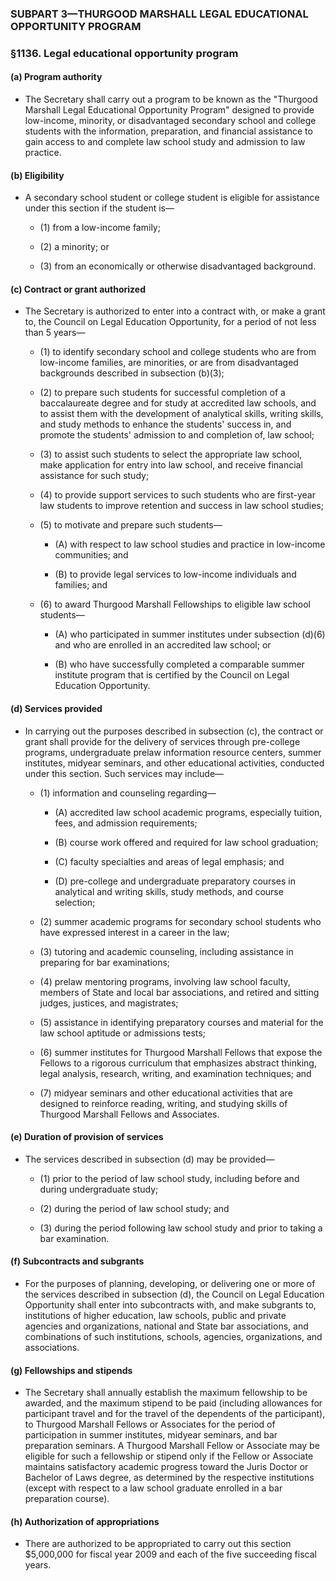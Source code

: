 ### SUBPART 3—THURGOOD MARSHALL LEGAL EDUCATIONAL OPPORTUNITY PROGRAM

### §1136. Legal educational opportunity program
#### (a) Program authority
* The Secretary shall carry out a program to be known as the "Thurgood Marshall Legal Educational Opportunity Program" designed to provide low-income, minority, or disadvantaged secondary school and college students with the information, preparation, and financial assistance to gain access to and complete law school study and admission to law practice.

#### (b) Eligibility
* A secondary school student or college student is eligible for assistance under this section if the student is—

  * (1) from a low-income family;

  * (2) a minority; or

  * (3) from an economically or otherwise disadvantaged background.

#### (c) Contract or grant authorized
* The Secretary is authorized to enter into a contract with, or make a grant to, the Council on Legal Education Opportunity, for a period of not less than 5 years—

  * (1) to identify secondary school and college students who are from low-income families, are minorities, or are from disadvantaged backgrounds described in subsection (b)(3);

  * (2) to prepare such students for successful completion of a baccalaureate degree and for study at accredited law schools, and to assist them with the development of analytical skills, writing skills, and study methods to enhance the students' success in, and promote the students' admission to and completion of, law school;

  * (3) to assist such students to select the appropriate law school, make application for entry into law school, and receive financial assistance for such study;

  * (4) to provide support services to such students who are first-year law students to improve retention and success in law school studies;

  * (5) to motivate and prepare such students—

    * (A) with respect to law school studies and practice in low-income communities; and

    * (B) to provide legal services to low-income individuals and families; and


  * (6) to award Thurgood Marshall Fellowships to eligible law school students—

    * (A) who participated in summer institutes under subsection (d)(6) and who are enrolled in an accredited law school; or

    * (B) who have successfully completed a comparable summer institute program that is certified by the Council on Legal Education Opportunity.

#### (d) Services provided
* In carrying out the purposes described in subsection (c), the contract or grant shall provide for the delivery of services through pre-college programs, undergraduate prelaw information resource centers, summer institutes, midyear seminars, and other educational activities, conducted under this section. Such services may include—

  * (1) information and counseling regarding—

    * (A) accredited law school academic programs, especially tuition, fees, and admission requirements;

    * (B) course work offered and required for law school graduation;

    * (C) faculty specialties and areas of legal emphasis; and

    * (D) pre-college and undergraduate preparatory courses in analytical and writing skills, study methods, and course selection;


  * (2) summer academic programs for secondary school students who have expressed interest in a career in the law;

  * (3) tutoring and academic counseling, including assistance in preparing for bar examinations;

  * (4) prelaw mentoring programs, involving law school faculty, members of State and local bar associations, and retired and sitting judges, justices, and magistrates;

  * (5) assistance in identifying preparatory courses and material for the law school aptitude or admissions tests;

  * (6) summer institutes for Thurgood Marshall Fellows that expose the Fellows to a rigorous curriculum that emphasizes abstract thinking, legal analysis, research, writing, and examination techniques; and

  * (7) midyear seminars and other educational activities that are designed to reinforce reading, writing, and studying skills of Thurgood Marshall Fellows and Associates.

#### (e) Duration of provision of services
* The services described in subsection (d) may be provided—

  * (1) prior to the period of law school study, including before and during undergraduate study;

  * (2) during the period of law school study; and

  * (3) during the period following law school study and prior to taking a bar examination.

#### (f) Subcontracts and subgrants
* For the purposes of planning, developing, or delivering one or more of the services described in subsection (d), the Council on Legal Education Opportunity shall enter into subcontracts with, and make subgrants to, institutions of higher education, law schools, public and private agencies and organizations, national and State bar associations, and combinations of such institutions, schools, agencies, organizations, and associations.

#### (g) Fellowships and stipends
* The Secretary shall annually establish the maximum fellowship to be awarded, and the maximum stipend to be paid (including allowances for participant travel and for the travel of the dependents of the participant), to Thurgood Marshall Fellows or Associates for the period of participation in summer institutes, midyear seminars, and bar preparation seminars. A Thurgood Marshall Fellow or Associate may be eligible for such a fellowship or stipend only if the Fellow or Associate maintains satisfactory academic progress toward the Juris Doctor or Bachelor of Laws degree, as determined by the respective institutions (except with respect to a law school graduate enrolled in a bar preparation course).

#### (h) Authorization of appropriations
* There are authorized to be appropriated to carry out this section $5,000,000 for fiscal year 2009 and each of the five succeeding fiscal years.